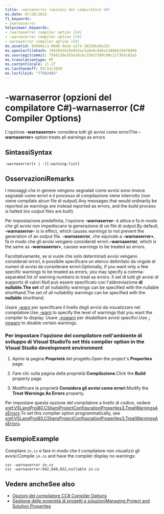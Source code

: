 ```yaml
---
title: -warnaserror (opzioni del compilatore C#)
ms.date: 07/20/2015
f1_keywords:
- /warnaserror
helpviewer_keywords:
- /warnaserror compiler option [C#]
- -warnaserror compiler option [C#]
- warnaserror compiler option [C#]
ms.assetid: 04680ec3-08d6-4e2e-a274-38310e10e33c
ms.openlocfilehash: 7d43941629e933ac5a9e9c9d6a1388b6194f8d99
ms.sourcegitcommit: 7588136e355e10cbc2582f389c90c127363c02a5
ms.translationtype: MT
ms.contentlocale: it-IT
ms.lasthandoff: 03/14/2020
ms.locfileid: "77503483"
---
```

# <a name="-warnaserror-c-compiler-options"></a><span data-ttu-id="98950-102">-warnaserror (opzioni del compilatore C#)</span><span class="sxs-lookup"><span data-stu-id="98950-102">-warnaserror (C# Compiler Options)</span></span>
<span data-ttu-id="98950-103">L'opzione **-warnaserror+** considera tutti gli avvisi come errori</span><span class="sxs-lookup"><span data-stu-id="98950-103">The **-warnaserror+** option treats all warnings as errors</span></span>  
  
## <a name="syntax"></a><span data-ttu-id="98950-104">Sintassi</span><span class="sxs-lookup"><span data-stu-id="98950-104">Syntax</span></span>  
  
```console  
-warnaserror[+ | -][:warning-list]  
```  
  
## <a name="remarks"></a><span data-ttu-id="98950-105">Osservazioni</span><span class="sxs-lookup"><span data-stu-id="98950-105">Remarks</span></span>  
 <span data-ttu-id="98950-106">I messaggi che in genere vengono segnalati come avvisi sono invece segnalati come errori e il processo di compilazione viene interrotto (non viene compilato alcun file di output).</span><span class="sxs-lookup"><span data-stu-id="98950-106">Any messages that would ordinarily be reported as warnings are instead reported as errors, and the build process is halted (no output files are built).</span></span>  
  
 <span data-ttu-id="98950-107">Per impostazione predefinita, l'opzione **-warnaserror-** è attiva e fa in modo che gli avvisi non impediscano la generazione di un file di output.</span><span class="sxs-lookup"><span data-stu-id="98950-107">By default, **-warnaserror-** is in effect, which causes warnings to not prevent the generation of an output file.</span></span> <span data-ttu-id="98950-108">**-warnaserror**, che equivale a **-warnaserror+**, fa in modo che gli avvisi vengano considerati errori.</span><span class="sxs-lookup"><span data-stu-id="98950-108">**-warnaserror**, which is the same as **-warnaserror+**, causes warnings to be treated as errors.</span></span>  
  
 <span data-ttu-id="98950-109">Facoltativamente, se si vuole che solo determinati avvisi vengano considerati errori, è possibile specificare un elenco delimitato da virgole di numeri di avvisi da considerare errori.</span><span class="sxs-lookup"><span data-stu-id="98950-109">Optionally, if you want only a few specific warnings to be treated as errors, you may specify a comma-separated list of warning numbers to treat as errors.</span></span> <span data-ttu-id="98950-110">Il set di tutti gli avvisi di supporto di valori Null può essere specificato con l'abbreviazione **di nullable.The set** of all nullability warnings can be specified with the nullable shorthand.</span><span class="sxs-lookup"><span data-stu-id="98950-110">The set of all nullability warnings can be specified with the **nullable** shorthand.</span></span>
  
 <span data-ttu-id="98950-111">Usare [-warn](./warn-compiler-option.md) per specificare il livello degli avvisi da visualizzare nel compilatore.</span><span class="sxs-lookup"><span data-stu-id="98950-111">Use [-warn](./warn-compiler-option.md) to specify the level of warnings that you want the compiler to display.</span></span> <span data-ttu-id="98950-112">Usare [-nowarn](./nowarn-compiler-option.md) per disabilitare avvisi specifici.</span><span class="sxs-lookup"><span data-stu-id="98950-112">Use [-nowarn](./nowarn-compiler-option.md) to disable certain warnings.</span></span>  
  
### <a name="to-set-this-compiler-option-in-the-visual-studio-development-environment"></a><span data-ttu-id="98950-113">Per impostare l'opzione del compilatore nell'ambiente di sviluppo di Visual Studio</span><span class="sxs-lookup"><span data-stu-id="98950-113">To set this compiler option in the Visual Studio development environment</span></span>  
  
1. <span data-ttu-id="98950-114">Aprire la pagina **Proprietà** del progetto.</span><span class="sxs-lookup"><span data-stu-id="98950-114">Open the project's **Properties** page.</span></span>  
  
2. <span data-ttu-id="98950-115">Fare clic sulla pagina della proprietà **Compilazione**.</span><span class="sxs-lookup"><span data-stu-id="98950-115">Click the **Build** property page.</span></span>  
  
3. <span data-ttu-id="98950-116">Modificare la proprietà **Considera gli avvisi come errori**.</span><span class="sxs-lookup"><span data-stu-id="98950-116">Modify the **Treat Warnings As Errors** property.</span></span>  
  
 <span data-ttu-id="98950-117">Per impostare questa opzione del compilatore a livello di codice, vedere <xref:VSLangProj80.CSharpProjectConfigurationProperties3.TreatWarningsAsErrors>.</span><span class="sxs-lookup"><span data-stu-id="98950-117">To set this compiler option programmatically, see <xref:VSLangProj80.CSharpProjectConfigurationProperties3.TreatWarningsAsErrors>.</span></span>  
  
## <a name="example"></a><span data-ttu-id="98950-118">Esempio</span><span class="sxs-lookup"><span data-stu-id="98950-118">Example</span></span>  
 <span data-ttu-id="98950-119">Compilare `in.cs` e fare in modo che il compilatore non visualizzi gli avvisi:</span><span class="sxs-lookup"><span data-stu-id="98950-119">Compile `in.cs` and have the compiler display no warnings:</span></span>  
  
```console  
csc -warnaserror in.cs  
csc -warnaserror:642,649,652,nullable in.cs  
```  
  
## <a name="see-also"></a><span data-ttu-id="98950-120">Vedere anche</span><span class="sxs-lookup"><span data-stu-id="98950-120">See also</span></span>

- [<span data-ttu-id="98950-121">Opzioni del compilatore C</span><span class="sxs-lookup"><span data-stu-id="98950-121">C# Compiler Options</span></span>](./index.md)
- [<span data-ttu-id="98950-122">Gestione delle proprietà di progetti e soluzioni</span><span class="sxs-lookup"><span data-stu-id="98950-122">Managing Project and Solution Properties</span></span>](/visualstudio/ide/managing-project-and-solution-properties)
